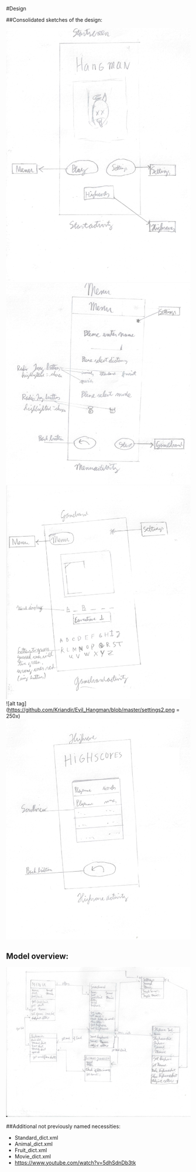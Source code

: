 #Design

##Consolidated sketches of the design:

![alt tag](https://github.com/Kriandir/Evil_Hangman/blob/master/startscreen.png)
![alt tag](https://github.com/Kriandir/Evil_Hangman/blob/master/Menu.png)
![alt tag](https://github.com/Kriandir/Evil_Hangman/blob/master/Gameboard.png)
![alt tag](https://github.com/Kriandir/Evil_Hangman/blob/master/settings2.png = 250x)
![alt tag](https://github.com/Kriandir/Evil_Hangman/blob/master/Highscore.png)

## Model overview:

![alt tag](https://github.com/Kriandir/Evil_Hangman/blob/master/overview.jpg)


##Additional not previously named necessities:

* Standard_dict.xml
* Animal_dict.xml
* Fruit_dict.xml
* Movie_dict.xml
* https://www.youtube.com/watch?v=5dhSdnDb3tk

